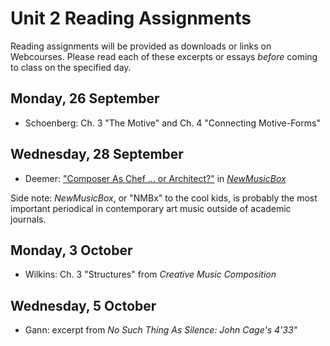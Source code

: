 # Unit 2 Reading Assignments

Reading assignments will be provided as downloads or links on Webcourses. Please read each of these excerpts or essays _before_ coming to class on the specified day.

## Monday, 26 September

- Schoenberg: Ch. 3 "The Motive" and Ch. 4 "Connecting Motive-Forms"

## Wednesday, 28 September

- Deemer: ["Composer As Chef ... or Architect?"](http://www.newmusicbox.org/articles/Composer-as-Chefor-Architect/) in [_NewMusicBox_](http://www.newmusicbox.org)

Side note: _NewMusicBox_, or "NMBx" to the cool kids, is probably the most important periodical in contemporary art music outside of academic journals.

## Monday, 3 October

- Wilkins: Ch. 3 "Structures" from _Creative Music Composition_

## Wednesday, 5 October

- Gann: excerpt from _No Such Thing As Silence: John Cage's 4\'33\"_
